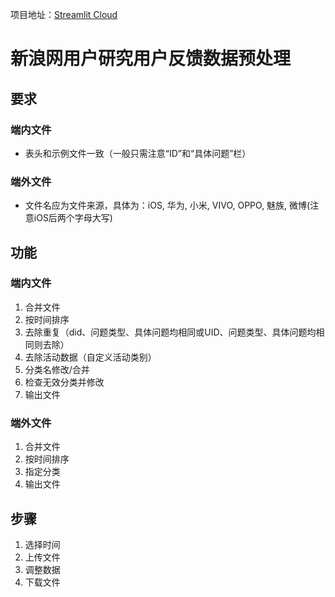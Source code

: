 项目地址：[Streamlit Cloud](https://share.streamlit.io/zuohao0907/sina-feedback-preprocess/main/main.py)

# 新浪网用户研究用户反馈数据预处理
## 要求
### 端内文件
* 表头和示例文件一致（一般只需注意“ID”和“具体问题”栏）
### 端外文件
* 文件名应为文件来源，具体为：iOS, 华为, 小米, VIVO, OPPO, 魅族, 微博(注意iOS后两个字母大写)

## 功能
### 端内文件
1. 合并文件
2. 按时间排序
3. 去除重复（did、问题类型、具体问题均相同或UID、问题类型、具体问题均相同则去除）
4. 去除活动数据（自定义活动类别）
5. 分类名修改/合并
6. 检查无效分类并修改
7. 输出文件

### 端外文件
1. 合并文件
2. 按时间排序
3. 指定分类
4. 输出文件

## 步骤
1. 选择时间
2. 上传文件
3. 调整数据
4. 下载文件
